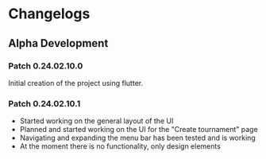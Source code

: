 # Changelogs

## Alpha Development

### Patch 0.24.02.10.0
Initial creation of the project using flutter.

### Patch 0.24.02.10.1
 - Started working on the general layout of the UI
 - Planned and started working on the UI for the "Create tournament" page
 - Navigating and expanding the menu bar has been tested and is working
 - At the moment there is no functionality, only design elements